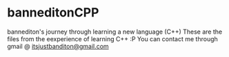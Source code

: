 # banneditonCPP
bannediton's journey through learning a new language (C++) 
These are the files from the eexperience of learning C++ :P 
You can contact me through gmail @ itsjustbanditon@gmail.com 
